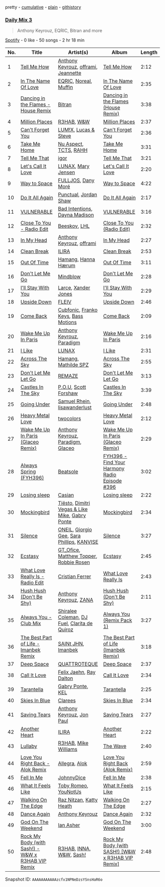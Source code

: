 pretty - [cumulative](/playlists/cumulative/37i9dQZF1E35e9J8tSSlk3.md) - [plain](/playlists/plain/37i9dQZF1E35e9J8tSSlk3) - [githistory](https://github.githistory.xyz/mdn522/spotify-playlist-archive/blob/main/playlists/plain/37i9dQZF1E35e9J8tSSlk3)

### [Daily Mix 3](https://open.spotify.com/playlist/37i9dQZF1E35e9J8tSSlk3)

> Anthony Keyrouz, EQRIC, Bitran and more

[Spotify](https://open.spotify.com/user/spotify) - 0 like - 50 songs - 2 hr 18 min

| No. | Title | Artist(s) | Album | Length |
|---|---|---|---|---|
| 1 | [Tell Me How](https://open.spotify.com/track/0d2yUkzvqA85zHqiKA9IuE) | [Anthony Keyrouz](https://open.spotify.com/artist/0y4czH6DnvpftiSoy7V3HY), [offrami](https://open.spotify.com/artist/733pYGuQ9xwCh15uK2VWT1), [Jeannette](https://open.spotify.com/artist/0QRElUVqKorMjCNg6yPQfw) | [Tell Me How](https://open.spotify.com/album/5M8b8IFy69V7CHCRfdkJuv) | 2:12 |
| 2 | [In The Name Of Love](https://open.spotify.com/track/3f5Adt7YbiHtyoiUW09D3u) | [EQRIC](https://open.spotify.com/artist/1Yj7SsIEP9k7SsE1HcMBrq), [Noreal](https://open.spotify.com/artist/13pcoHn4tXS8RCvYo74Wv3), [Muffin](https://open.spotify.com/artist/00xeTtgDJdeHV0eGIBNdm2) | [In The Name Of Love](https://open.spotify.com/album/6i9mHhlI3VeqFV0HckhcDB) | 2:35 |
| 3 | [Dancing in the Flames \- House Remix](https://open.spotify.com/track/534ueB6joFqN8f9yJwNGZb) | [Bitran](https://open.spotify.com/artist/28G1E8v7tSt5a7m3fS5fKW) | [Dancing in the Flames \(House Remix\)](https://open.spotify.com/album/6s7OkUh0DpAKjx4mvdKqhy) | 3:38 |
| 4 | [Million Places](https://open.spotify.com/track/3rCuELlVNqzcG8JHDJh76m) | [R3HAB](https://open.spotify.com/artist/6cEuCEZu7PAE9ZSzLLc2oQ), [W&W](https://open.spotify.com/artist/2rTo8KIkBTFjQS7VvaKYQ4) | [Million Places](https://open.spotify.com/album/0FDi6UKrT6OaQuzY0a4Hna) | 2:37 |
| 5 | [Can't Forget You](https://open.spotify.com/track/3YOkRTqknv92aUyOXcTxVg) | [LUM!X](https://open.spotify.com/artist/0TKFPt9w0AAEnhB9bd0pLy), [Lucas & Steve](https://open.spotify.com/artist/5wwneIFdawNgQ7GvKK29Z3) | [Can't Forget You](https://open.spotify.com/album/17p2hpEP5OkJnFZpbsL3wC) | 2:36 |
| 6 | [Take Me Home](https://open.spotify.com/track/595mcofiqQr4E0Ihpr5ZMA) | [Nu Aspect](https://open.spotify.com/artist/4NhRml5ZOfNaYJAHUE0XwT), [TCTS](https://open.spotify.com/artist/1mFGfrveXbpolppPgO29Io), [RAHH](https://open.spotify.com/artist/1WR2sls6n0N1usqywvysnX) | [Take Me Home](https://open.spotify.com/album/0XDch3owENNks3bapuFjAs) | 3:31 |
| 7 | [Tell Me That](https://open.spotify.com/track/0PYXMXiikfMvJqVcLhCBpz) | [igor](https://open.spotify.com/artist/0ZZqZzNAHlSXxffTnIxLFE) | [Tell Me That](https://open.spotify.com/album/0EqyTQFXbpApQsb72Ilgmp) | 3:21 |
| 8 | [Let's Call It Love](https://open.spotify.com/track/3i7Uzo6SN9Gk5vnEvAsy4C) | [LUNAX](https://open.spotify.com/artist/7CLsFRcEkn0Amc9VlVOFwR), [Mary Jensen](https://open.spotify.com/artist/3Lhhz2OmsLzPNnSrhij4XB) | [Let's Call It Love](https://open.spotify.com/album/59vsEGJiHPbbySFipoLcuO) | 2:20 |
| 9 | [Way to Space](https://open.spotify.com/track/4zwYVFRBEZW5gXEvZ0IKT5) | [FULLJOS](https://open.spotify.com/artist/4fZ6qbm72PCF4TSVwZ4qec), [Dany Moré](https://open.spotify.com/artist/4zD8fLk4ZMsMEhbPIJiU46) | [Way to Space](https://open.spotify.com/album/0N3wENMQR4GkKMMJUzKrwD) | 4:22 |
| 10 | [Do It All Again](https://open.spotify.com/track/6BwPstqf4RoRMbDidFWNxE) | [Punctual](https://open.spotify.com/artist/1ocnIbhFWM9bSPrd7Hu4zF), [Jordan Shaw](https://open.spotify.com/artist/6Z8vLeI1ZMj2kzTNWVOBXr) | [Do It All Again](https://open.spotify.com/album/1WIy38HHVBg8KG3hVkCE2V) | 2:17 |
| 11 | [VULNERABLE](https://open.spotify.com/track/2BeZRiTS2JtPwqNr0uUmjO) | [Bad Intentions](https://open.spotify.com/artist/5CdOxTCubvF9XxiiyW0WRI), [Dayna Madison](https://open.spotify.com/artist/7CyfxnDxQiq8wjfS7dNCwE) | [VULNERABLE](https://open.spotify.com/album/27gduY0fSZ7ftygQlKssFz) | 3:16 |
| 12 | [Close To You \- Radio Edit](https://open.spotify.com/track/0RAilOZfprY0K8uJoIOY4q) | [Beeskov](https://open.spotify.com/artist/3zubHleQ9LQKoAqb4y2P4E), [LHL](https://open.spotify.com/artist/5OsdF8s8he1UZT7NzlWBcj) | [Close To You \(Radio Edit\)](https://open.spotify.com/album/4pdT2hJUApLgnhdXYYH4Ln) | 2:32 |
| 13 | [In My Head](https://open.spotify.com/track/0UJ55vY4Mn8SYj6o6kWaWi) | [Anthony Keyrouz](https://open.spotify.com/artist/0y4czH6DnvpftiSoy7V3HY), [offrami](https://open.spotify.com/artist/733pYGuQ9xwCh15uK2VWT1) | [In My Head](https://open.spotify.com/album/6iLhUKx2Pgbdj8yJB6hbZ4) | 2:27 |
| 14 | [Clean Break](https://open.spotify.com/track/4d1WoQ6dW7feMW9dGchNyL) | [ILIRA](https://open.spotify.com/artist/6mzs66iVW15C5iLt0JLt41) | [Clean Break](https://open.spotify.com/album/5P5zoDRaqk5X3wZvcuZdYK) | 2:53 |
| 15 | [Out Of Time](https://open.spotify.com/track/7g3o6PCqp3n2G5ktyHKuml) | [Hamang](https://open.spotify.com/artist/6DEUBgjh48qfLbt5ae1JIl), [Hanna Hærum](https://open.spotify.com/artist/6CCVIpUBb11zUbQNkf1LDM) | [Out Of Time](https://open.spotify.com/album/3ieMzXarhH6dQneQNomThH) | 3:11 |
| 16 | [Don't Let Me Go](https://open.spotify.com/track/4AUqttoxtyqwDLi8eg9Vdj) | [Mindblow](https://open.spotify.com/artist/721X4xLFS5AiHb6GeuuKvF) | [Don't Let Me Go](https://open.spotify.com/album/7dfG3eEiLslS3NFTs0uyWc) | 2:28 |
| 17 | [I'll Stay With You](https://open.spotify.com/track/5tc1WMHKFiGA7qmhTXA3Jx) | [Larce](https://open.spotify.com/artist/7F0426slXf5O20phfCvcoX), [Xander Jones](https://open.spotify.com/artist/1CzF2XvSpgqgAJWXg6dZQK) | [I'll Stay With You](https://open.spotify.com/album/0hcOFJF72M5lPjJXc52bdw) | 2:29 |
| 18 | [Upside Down](https://open.spotify.com/track/0mRa33JVqm1TS18Z1iHbAa) | [FLEIV](https://open.spotify.com/artist/2en7Hw27nAQoK6waOCo4uY) | [Upside Down](https://open.spotify.com/album/1aEo8xc5HKsN4w4rT99xsx) | 2:46 |
| 19 | [Come Back](https://open.spotify.com/track/2nEHjGmsCdxSA5Xxjuerw7) | [Cubfonic](https://open.spotify.com/artist/59mC573CciHisExYf3BrF7), [Franko Keys](https://open.spotify.com/artist/0QJFUVcbQy5LJxG7u26E1d), [Bass Motions](https://open.spotify.com/artist/4G8XJNaZ4fsBjFJ1eS3xLY) | [Come Back](https://open.spotify.com/album/6BwNT3aMhje4nXiy1HSSKw) | 2:09 |
| 20 | [Wake Me Up In Paris](https://open.spotify.com/track/4dq7XLDmFHNwc1yqL339qT) | [Anthony Keyrouz](https://open.spotify.com/artist/0y4czH6DnvpftiSoy7V3HY), [Paradigm](https://open.spotify.com/artist/6WamMeXO2jN9tUYxSBUclQ) | [Wake Me Up In Paris](https://open.spotify.com/album/6TiAOruZ9SPA5FLsD7ACsN) | 2:16 |
| 21 | [I Like](https://open.spotify.com/track/2Olt8sKVNmJ7WBuGbPvUuy) | [LUNAX](https://open.spotify.com/artist/7CLsFRcEkn0Amc9VlVOFwR) | [I Like](https://open.spotify.com/album/5MLZv8FjK5u2hA0277LPGF) | 2:31 |
| 22 | [Across The Sky](https://open.spotify.com/track/0jhFIjnPJdJ5kuFdyimkN6) | [Hamang](https://open.spotify.com/artist/6DEUBgjh48qfLbt5ae1JIl), [Mathilde SPZ](https://open.spotify.com/artist/0cYRqD1xptOt9VxL4QRrHd) | [Across The Sky](https://open.spotify.com/album/0pcr3YRMpsp9ZVSRzUYkd7) | 2:55 |
| 23 | [Don't Let Me Let Go](https://open.spotify.com/track/1X5H8Hc9g1Clbs2tcVdaxo) | [REMAZE](https://open.spotify.com/artist/7JgLMiRf1ogwmyTskyD8vB) | [Don't Let Me Let Go](https://open.spotify.com/album/5VcaakPgDcKhr1pEox7RPT) | 3:13 |
| 24 | [Castles In The Sky](https://open.spotify.com/track/4JqZyyysImbQihRd9uEqbA) | [P.O.U](https://open.spotify.com/artist/04vxVTBTwAFFbMFl1cvcZs), [Scott Forshaw](https://open.spotify.com/artist/2B3lljR6lMaymKtckOsdoy) | [Castles In The Sky](https://open.spotify.com/album/7foV6M7xY8NmAFJ41I5q9x) | 3:39 |
| 25 | [Going Under](https://open.spotify.com/track/2ZUUKX6omTh3gTi310NPwM) | [Samuel Rhein](https://open.spotify.com/artist/54c912G25eEURRdyPfcqIH), [lisawanderlust](https://open.spotify.com/artist/73mCiGGnWwrRiUQBCaj8DF) | [Going Under](https://open.spotify.com/album/0DLJCbDkQzsk4AH1ZwOhUP) | 2:48 |
| 26 | [Heavy Metal Love](https://open.spotify.com/track/07VcTAooOBP8hIluuUS5xr) | [twocolors](https://open.spotify.com/artist/7ACEUD7UsmmXrnj4OLt8f9) | [Heavy Metal Love](https://open.spotify.com/album/2WTW41lq0cDQjdsXhRhyqH) | 2:12 |
| 27 | [Wake Me Up In Paris \(Glaceo Remix\)](https://open.spotify.com/track/3BbseCuXHDM7jI0Aj0kmtG) | [Anthony Keyrouz](https://open.spotify.com/artist/0y4czH6DnvpftiSoy7V3HY), [Paradigm](https://open.spotify.com/artist/6WamMeXO2jN9tUYxSBUclQ), [Glaceo](https://open.spotify.com/artist/2FnjEL8SlmLe3YBFmPkV9N) | [Wake Me Up In Paris \(Glaceo Remix\)](https://open.spotify.com/album/76WN90vYNbUsYV682Lnih2) | 2:29 |
| 28 | [Always Spring \(FYH396\)](https://open.spotify.com/track/32kW1367tRP2ABhgZtEJ8l) | [Beatsole](https://open.spotify.com/artist/6Gs2jNsD9XkEYUJZOSx4qk) | [FYH396 \- Find Your Harmony Radio Episode \#396](https://open.spotify.com/album/71UiWeSvwyqzVNAQuSMV4m) | 3:02 |
| 29 | [Losing sleep](https://open.spotify.com/track/2zjm8Q7ipJvhVo66BHyXd8) | [Casian](https://open.spotify.com/artist/6X937Y9iHCXGPwSDhBbSiK) | [Losing sleep](https://open.spotify.com/album/75qHRkEJXdqVarc3O3vHkI) | 2:22 |
| 30 | [Mockingbird](https://open.spotify.com/track/2x4JC9TxW2LACuuxbsncfG) | [Tiësto](https://open.spotify.com/artist/2o5jDhtHVPhrJdv3cEQ99Z), [Dimitri Vegas & Like Mike](https://open.spotify.com/artist/73jBynjsVtofjRpdpRAJGk), [Gabry Ponte](https://open.spotify.com/artist/5ENS85nZShljwNgg4wFD7D) | [Mockingbird](https://open.spotify.com/album/22dOSFgcI8e3gJbHpG5gYg) | 2:34 |
| 31 | [Silence](https://open.spotify.com/track/0p4IaGVXgk7cjhnjRa56o7) | [ONEIL](https://open.spotify.com/artist/7kzcAiYqxBV5J25vTYeOxA), [Giorgio Gee](https://open.spotify.com/artist/2uNkbVQ2yfwLDR79cYe92R), [Sara Phillips](https://open.spotify.com/artist/0IYTdG3kSqaozW2xSPA6GL), [KANVISE](https://open.spotify.com/artist/1c8bw1hMtl5RO92FZsxX1U) | [Silence](https://open.spotify.com/album/1DTxKiCWWkuIO38Y9WiMmR) | 3:27 |
| 32 | [Ecstasy](https://open.spotify.com/track/271YCtNoGfj45gMo09JJXs) | [GT\_Ofice](https://open.spotify.com/artist/0KdM0f9BzAkPzHFxxnn2tS), [Matthew Topper](https://open.spotify.com/artist/2SCIZQ3ObhbM9mvisSD4B2), [Robbie Rosen](https://open.spotify.com/artist/1569hvm0IW3DHOfruYP2lM) | [Ecstasy](https://open.spotify.com/album/2A7LbAClKnatImjAy5Gn0e) | 2:45 |
| 33 | [What Love Really Is \- Radio Edit](https://open.spotify.com/track/3JlwbhSfJyUZcHpQaabYlM) | [Cristian Ferrer](https://open.spotify.com/artist/77soIbPU1T1W2Oa8sKT8rq) | [What Love Really Is](https://open.spotify.com/album/1Wuj9cBIB5I3141ISj4c6q) | 2:43 |
| 34 | [Hush Hush \(Don't Be Shy\)](https://open.spotify.com/track/6yotiCxcSIm4HyZdA6wcYH) | [Anthony Keyrouz](https://open.spotify.com/artist/0y4czH6DnvpftiSoy7V3HY), [ZANA](https://open.spotify.com/artist/34lIancN28qj7jD4JxYOdE) | [Hush Hush \(Don't Be Shy\)](https://open.spotify.com/album/5fvGw0hlFb6wdSK9MGgY2s) | 2:11 |
| 35 | [Always You \- Club Mix](https://open.spotify.com/track/3YvZRAaBhxM2coAssC7PBq) | [Shiralee Coleman](https://open.spotify.com/artist/7q1u9tWian8y9CsWikyt2h), [DJ Fuel](https://open.spotify.com/artist/7b0zZiMJHNpszsfdqgFDyA), [Clarita de Quiroz](https://open.spotify.com/artist/6WPPCmPLrmweYTz1ApYL34) | [Always You \(Remix Pack 1\)](https://open.spotify.com/album/5Oj2HhtFFlBLbbYprEMOb8) | 3:27 |
| 36 | [The Best Part of Life \- Imanbek Remix](https://open.spotify.com/track/7uIVzpVyZ1qO4qOxW4xzel) | [SAINt JHN](https://open.spotify.com/artist/0H39MdGGX6dbnnQPt6NQkZ), [Imanbek](https://open.spotify.com/artist/5rGrDvrLOV2VV8SCFVGWlj) | [The Best Part of Life \(Imanbek Remix\)](https://open.spotify.com/album/00iyGsi6DHzNKEgko6SeJA) | 3:18 |
| 37 | [Deep Space](https://open.spotify.com/track/7KZKYQ3k3S4f1BsIHNwY6C) | [QUATTROTEQUE](https://open.spotify.com/artist/0l1kVCUpMOfiqosrJLdFJX) | [Deep Space](https://open.spotify.com/album/34RmiKHYTfQVvdaLbw7Tpr) | 2:37 |
| 38 | [Call It Love](https://open.spotify.com/track/5YdnOm5990Kfq1Jodws98B) | [Felix Jaehn](https://open.spotify.com/artist/4bL2B6hmLlMWnUEZnorEtG), [Ray Dalton](https://open.spotify.com/artist/4e0nWw2r4BoQSKPQ2zpU13) | [Call It Love](https://open.spotify.com/album/5c3YGhnf058Op4YviM73wn) | 2:34 |
| 39 | [Tarantella](https://open.spotify.com/track/4pBuhoBxgwBpkkOhfT6p6N) | [Gabry Ponte](https://open.spotify.com/artist/5ENS85nZShljwNgg4wFD7D), [KEL](https://open.spotify.com/artist/7tYjk2vuV96DmlpEHLlw05) | [Tarantella](https://open.spotify.com/album/0nxNoLQWFwsRqTfLh7R0sq) | 2:25 |
| 40 | [Skies In Blue](https://open.spotify.com/track/1qRDFJQvlip1PiYzKtXnS0) | [Clarees](https://open.spotify.com/artist/5preGCl6y5PCh5UYFQSlDl) | [Skies In Blue](https://open.spotify.com/album/7cxdjSUeg2WtR0AaN3cHzX) | 2:34 |
| 41 | [Saving Tears](https://open.spotify.com/track/3yfrehIgd1zCBqVG5BeBYF) | [Anthony Keyrouz](https://open.spotify.com/artist/0y4czH6DnvpftiSoy7V3HY), [Jon Paul](https://open.spotify.com/artist/7KxTSiCDnkZfTVKEWzONc9) | [Saving Tears](https://open.spotify.com/album/529YaMAVKk12HXoLBkdLEw) | 2:27 |
| 42 | [Another Heart](https://open.spotify.com/track/4azu3mztPqAbJLDGrcraQK) | [ILIRA](https://open.spotify.com/artist/6mzs66iVW15C5iLt0JLt41) | [Another Heart](https://open.spotify.com/album/4l4nNA4kBnWJKWeGZyb12d) | 2:22 |
| 43 | [Lullaby](https://open.spotify.com/track/0LRYbMHrBXkXNUBhRkENT1) | [R3HAB](https://open.spotify.com/artist/6cEuCEZu7PAE9ZSzLLc2oQ), [Mike Williams](https://open.spotify.com/artist/3IpvVrP3VLhruTmnququq7) | [The Wave](https://open.spotify.com/album/51xuEhCDa3SJsvBIWvII8a) | 2:40 |
| 44 | [Love You Right Back \- Alok Remix](https://open.spotify.com/track/2EObBNFYdVeHzadLsOngmO) | [Allegra](https://open.spotify.com/artist/1YC5qgr5auMe2HyGmKc6HG), [Alok](https://open.spotify.com/artist/0NGAZxHanS9e0iNHpR8f2W) | [Love You Right Back \(Alok Remix\)](https://open.spotify.com/album/3AL5vFvlEeQRFxAJJVPgf3) | 2:59 |
| 45 | [Fell In Me](https://open.spotify.com/track/5Gb2R0mM3aOecOwMhnzuyY) | [JohnnyDice](https://open.spotify.com/artist/4m3kYvjcb87h9NGKeUjnJS) | [Fell In Me](https://open.spotify.com/album/2KShq2J14nTUA3megJ4lBK) | 2:38 |
| 46 | [What It Feels Like](https://open.spotify.com/track/7lD0SNdtIYGV30yxu4494I) | [Toby Romeo](https://open.spotify.com/artist/2XnY6NZ6rENbLMYabjkRey), [YouNotUs](https://open.spotify.com/artist/67ghKnycRX6VM1xfqJSMlH) | [What It Feels Like](https://open.spotify.com/album/6w5EasEXNH9NSNpgJLqXO5) | 2:15 |
| 47 | [Walking On The Edge](https://open.spotify.com/track/26S2HVj5BWDpcSoE43amE1) | [Raz Nitzan](https://open.spotify.com/artist/4IKcM7c4MduuYMAXubwP6o), [Katty Heath](https://open.spotify.com/artist/31cvPCTwxqNl84W1pMYUtv) | [Walking On The Edge](https://open.spotify.com/album/3rcDZOq9P8HhtRqaZM3Q9i) | 2:27 |
| 48 | [Dance Again](https://open.spotify.com/track/1iObkel3ZEmeqAnOQJs5ky) | [Anthony Keyrouz](https://open.spotify.com/artist/0y4czH6DnvpftiSoy7V3HY) | [Dance Again](https://open.spotify.com/album/6pzKYeH4CorXYDL8rOOZOC) | 2:32 |
| 49 | [God On The Weekend](https://open.spotify.com/track/2x5nPvRLL92jXFvpfkIBLh) | [Ian Asher](https://open.spotify.com/artist/5IrxhrMyvZxzgPYrC9j2km) | [God On The Weekend](https://open.spotify.com/album/6DvTyfqkhpuCdKKMSPFVnb) | 3:00 |
| 50 | [Rock My Body \(with Sash!\) \- W&W x R3HAB VIP Remix](https://open.spotify.com/track/65Iiyhh7rD0vq0bmCPz2YK) | [R3HAB](https://open.spotify.com/artist/6cEuCEZu7PAE9ZSzLLc2oQ), [INNA](https://open.spotify.com/artist/2w9zwq3AktTeYYMuhMjju8), [W&W](https://open.spotify.com/artist/2rTo8KIkBTFjQS7VvaKYQ4), [Sash!](https://open.spotify.com/artist/5XTxV2ifoYkmNb13Gb6cKz) | [Rock My Body \(with SASH!\) \[W&W x R3HAB VIP Remix\]](https://open.spotify.com/album/435wMn4soTVne8q2Ayjpj0) | 2:48 |

Snapshot ID: `AAAAAAAAAAAzcfx1NPNeDzsYSnsHaR6o`
